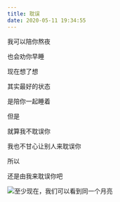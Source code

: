 ```yaml
---
title: 耽误
date: 2020-05-11 19:34:55
---
```


我可以陪你熬夜

也会劝你早睡

现在想了想

其实最好的状态

是陪你一起睡着

但是

就算我不耽误你

我也不甘心让别人来耽误你

所以

还是由我来耽误你吧

![至少现在，我们可以看到同一个月亮](https://wx2.sinaimg.cn/large/4aca1336gy1ger8qlbzkwj20u016gqsk.jpg)